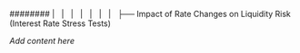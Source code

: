 ######## |   |   |   |   |   |   |   ├── Impact of Rate Changes on Liquidity Risk (Interest Rate Stress Tests)

*Add content here*